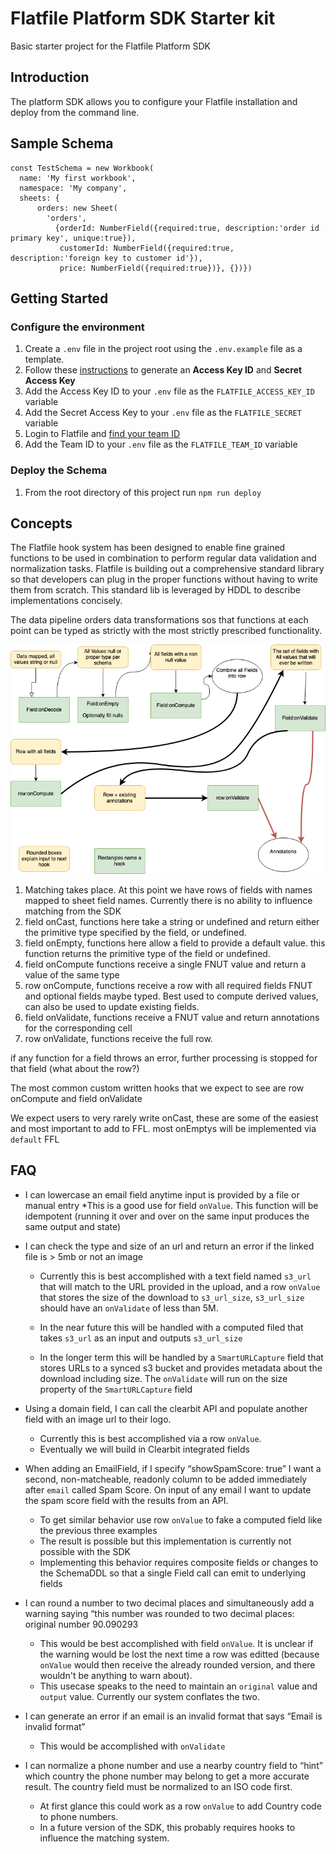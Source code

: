 # Flatfile Platform SDK Starter kit
Basic starter project for the Flatfile Platform SDK


## Introduction
The platform SDK allows you to configure your Flatfile installation and deploy from the command line.

## Sample Schema
```
const TestSchema = new Workbook(
  name: 'My first workbook',
  namespace: 'My company',
  sheets: {
	  orders: new Sheet(
	    'orders', 
          {orderId: NumberField({required:true, description:'order id primary key', unique:true}),
	       customerId: NumberField({required:true, description:'foreign key to customer id'}),
	       price: NumberField({required:true})}, {})})
```

## Getting Started

### Configure the environment
1. Create a `.env` file in the project root using the `.env.example` file as a template.
2. Follow these [instructions](https://support.flatfile.com/hc/en-us/articles/4406299638932-How-can-I-create-API-Keys-) to generate an **Access Key ID** and **Secret Access Key**
3. Add the Access Key ID to your `.env` file as the `FLATFILE_ACCESS_KEY_ID` variable
4. Add the Secret Access Key to your `.env` file as the `FLATFILE_SECRET` variable
5. Login to Flatfile and [find your team ID](https://support.flatfile.com/hc/en-us/articles/6097149079188-Where-is-my-TeamID-What-other-IDs-do-I-need-to-know-)
6. Add the Team ID to your `.env` file as the `FLATFILE_TEAM_ID` variable

### Deploy the Schema
1. From the root directory of this project run `npm run deploy`

## Concepts
The Flatfile hook system has been designed to enable fine grained functions to be used in combination to perform regular data validation and normalization tasks.  Flatfile is building out a comprehensive standard library so that developers can plug in the proper functions without having to write them from scratch.  This standard lib is leveraged by HDDL to describe implementations concisely.

  The data pipeline orders data transformations sos that functions at each point can be typed as strictly with the most strictly prescribed functionality.

![Event Sequence diagram](/assets/Event-Sequence.png)

  1. Matching takes place.  At this point we have rows of fields with names mapped to sheet field names.  Currently there is no ability to influence matching from the SDK
  2. field onCast, functions here take a string or undefined and return either the primitive type specified by the field, or undefined.
  3. field onEmpty, functions here allow a field to provide a default value. this function returns the primitive type of the field or undefined.
  4. field onCompute functions receive a single FNUT value and return a value of the same type
  5. row onCompute,  functions receive a row with all required fields FNUT and optional fields maybe typed.  Best used to compute derived values, can also be used to update existing fields.
  6. field onValidate, functions receive a FNUT value and return annotations for the corresponding cell
  7. row onValidate, functions receive the full row.

  if any function for a field throws an error, further processing is stopped for that field (what about the row?)

The most common custom written hooks that we expect to see are row onCompute and field onValidate

  We expect users to very rarely write onCast, these are some of the easiest and most important to add to FFL.
  most onEmptys will be implemented via `default` FFL

## FAQ
* I can lowercase an email field anytime input is provided by a file or manual entry
  *This is a good use for field `onValue`.  This function will be idempotent (running it over and over on the same input produces the same output and state)

* I can check the type and size of an url and return an error if the linked file is > 5mb or not an image
  * Currently this is best accomplished with a text field named `s3_url` that will match to the URL provided in the upload, and a  row `onValue` that stores the size of the download to `s3_url_size`,  `s3_url_size` should have an `onValidate` of less than 5M.

  * In the near future this will be handled with a computed filed that takes `s3_url` as an input and outputs `s3_url_size`

  * In the longer term this will be handled by a `SmartURLCapture` field that stores URLs to a synced s3 bucket and provides metadata about the download including size.  The `onValidate` will run on the size property of the `SmartURLCapture` field

* Using a domain field, I can call the clearbit API and populate another field with an image url to their logo.
  * Currently this is best accomplished via a row `onValue`.
  * Eventually we will build in Clearbit integrated fields

* When adding an EmailField, if I specify “showSpamScore: true” I want a second, non-matcheable, readonly column to be added immediately after `email` called Spam Score. On input of any email I want to update the spam score field with the results from an API.
  * To get similar behavior use row `onValue` to fake a computed field like the previous three examples
  * The result is possible but this implementation is currently not possible with the SDK
  * Implementing this behavior requires composite fields or changes to the SchemaDDL so that a single Field call can emit to underlying fields
  

* I can round a number to two decimal places and simultaneously add a warning saying “this number was rounded to two decimal places: original number 90.090293
  * This would be best accomplished with field `onValue`.  It is unclear if the warning would be lost the next time a row was editted (because `onValue` would then receive the already rounded version, and there wouldn't be anything to warn about).  
  * This usecase speaks to the need to maintain an `original` value and `output` value.  Currently our system conflates the two.
* I can generate an error if an email is an invalid format that says “Email is invalid format”
  * This would be accomplished with `onValidate`
* I can normalize a phone number and use a nearby country field to “hint” which country the phone number may belong to get a more accurate result. The country field must be normalized to an ISO code first.
  * At first glance this could work as a row `onValue` to add Country code to phone numbers.
  * In a future version of the SDK, this probably requires hooks to influence the matching system.
  

